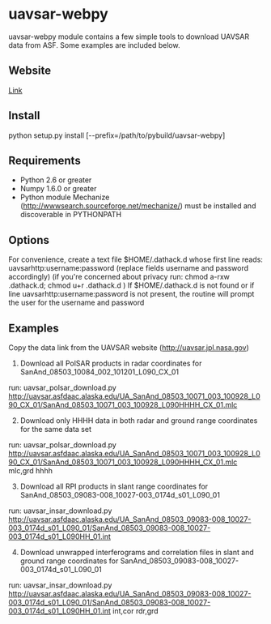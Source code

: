 uavsar-webpy
============

uavsar-webpy module contains a few simple tools to download UAVSAR data from ASF. 
Some examples are included below.  

Website
-------
[Link](http://www.gps.caltech.edu/~bminchew/mycodes/uavsar_webpy/uavsar_webpy-0.1.0/doc/build/html/index.html)

Install
-------
python setup.py install [--prefix=/path/to/pybuild/uavsar-webpy] 

Requirements
------------
- Python 2.6 or greater 
- Numpy 1.6.0 or greater
- Python module Mechanize (http://wwwsearch.sourceforge.net/mechanize/) must be installed and
discoverable in PYTHONPATH

Options
-------
For convenience, create a text file $HOME/.dathack.d whose first line reads:
      uavsarhttp:username:password (replace fields username and password accordingly) 
   (if you're concerned about privacy run: chmod a-rxw .dathack.d; chmod u+r .dathack.d )
If $HOME/.dathack.d is not found or if line uavsarhttp:username:password is not
present, the routine will prompt the user for the username and password

Examples
--------
Copy the data link from the UAVSAR website (http://uavsar.jpl.nasa.gov)

1)  Download all PolSAR products in radar coordinates for SanAnd_08503_10084_002_101201_L090_CX_01

   run:  uavsar_polsar_download.py http://uavsar.asfdaac.alaska.edu/UA_SanAnd_08503_10071_003_100928_L090_CX_01/SanAnd_08503_10071_003_100928_L090HHHH_CX_01.mlc

2)  Download only HHHH data in both radar and ground range coordinates for the same data set

   run:  uavsar_polsar_download.py http://uavsar.asfdaac.alaska.edu/UA_SanAnd_08503_10071_003_100928_L090_CX_01/SanAnd_08503_10071_003_100928_L090HHHH_CX_01.mlc mlc,grd hhhh

3)  Download all RPI products in slant range coordinates for SanAnd_08503_09083-008_10027-003_0174d_s01_L090_01

   run:  uavsar_insar_download.py http://uavsar.asfdaac.alaska.edu/UA_SanAnd_08503_09083-008_10027-003_0174d_s01_L090_01/SanAnd_08503_09083-008_10027-003_0174d_s01_L090HH_01.int 

4)  Download unwrapped interferograms and correlation files in slant and ground range coordinates for SanAnd_08503_09083-008_10027-003_0174d_s01_L090_01

   run:  uavsar_insar_download.py http://uavsar.asfdaac.alaska.edu/UA_SanAnd_08503_09083-008_10027-003_0174d_s01_L090_01/SanAnd_08503_09083-008_10027-003_0174d_s01_L090HH_01.int int,cor rdr,grd 



